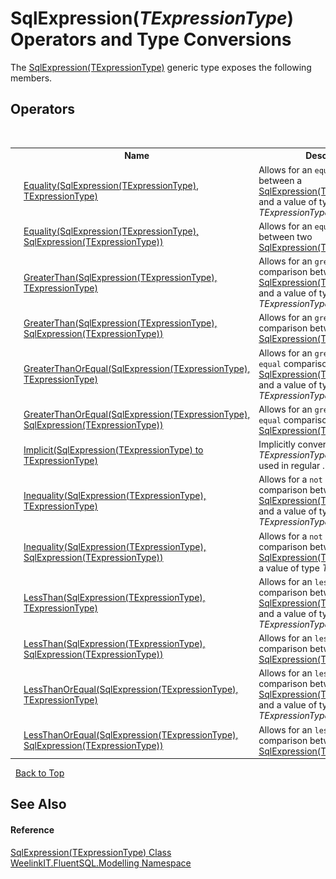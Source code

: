 # SqlExpression(*TExpressionType*) Operators and Type Conversions
 

The <a href="6d3bd1b1-9588-4b2a-b617-fde5eea88b0a">SqlExpression(TExpressionType)</a> generic type exposes the following members.


## Operators
&nbsp;<table><tr><th></th><th>Name</th><th>Description</th></tr><tr><td>![Public operator](media/puboperator.gif "Public operator")![Static member](media/static.gif "Static member")</td><td><a href="3af6750e-2d31-ccdc-5d07-b393f1f61ab1">Equality(SqlExpression(TExpressionType), TExpressionType)</a></td><td>
Allows for an `equals` comparison between a <a href="6d3bd1b1-9588-4b2a-b617-fde5eea88b0a">SqlExpression(TExpressionType)</a> and a value of type *TExpressionType*.</td></tr><tr><td>![Public operator](media/puboperator.gif "Public operator")![Static member](media/static.gif "Static member")</td><td><a href="727f034c-ebdd-4b48-7b84-3dccb4c75ca8">Equality(SqlExpression(TExpressionType), SqlExpression(TExpressionType))</a></td><td>
Allows for an `equals` comparison between two <a href="6d3bd1b1-9588-4b2a-b617-fde5eea88b0a">SqlExpression(TExpressionType)</a>s.</td></tr><tr><td>![Public operator](media/puboperator.gif "Public operator")![Static member](media/static.gif "Static member")</td><td><a href="09078c42-46fe-9085-2fa9-4d5379fc63cf">GreaterThan(SqlExpression(TExpressionType), TExpressionType)</a></td><td>
Allows for an `greater than` comparison between a <a href="6d3bd1b1-9588-4b2a-b617-fde5eea88b0a">SqlExpression(TExpressionType)</a> and a value of type *TExpressionType*.</td></tr><tr><td>![Public operator](media/puboperator.gif "Public operator")![Static member](media/static.gif "Static member")</td><td><a href="6f29d015-5da9-7e26-48f3-963781b6fedb">GreaterThan(SqlExpression(TExpressionType), SqlExpression(TExpressionType))</a></td><td>
Allows for an `greater than` comparison between two <a href="6d3bd1b1-9588-4b2a-b617-fde5eea88b0a">SqlExpression(TExpressionType)</a>s.</td></tr><tr><td>![Public operator](media/puboperator.gif "Public operator")![Static member](media/static.gif "Static member")</td><td><a href="19354ac2-465c-22d2-6104-16c018a348c0">GreaterThanOrEqual(SqlExpression(TExpressionType), TExpressionType)</a></td><td>
Allows for an `greater than or equal` comparison between a <a href="6d3bd1b1-9588-4b2a-b617-fde5eea88b0a">SqlExpression(TExpressionType)</a> and a value of type *TExpressionType*.</td></tr><tr><td>![Public operator](media/puboperator.gif "Public operator")![Static member](media/static.gif "Static member")</td><td><a href="d6fc73d2-dc1a-2567-fca2-57a9f9745dc8">GreaterThanOrEqual(SqlExpression(TExpressionType), SqlExpression(TExpressionType))</a></td><td>
Allows for an `greater than or equal` comparison between two <a href="6d3bd1b1-9588-4b2a-b617-fde5eea88b0a">SqlExpression(TExpressionType)</a>s.</td></tr><tr><td>![Public operator](media/puboperator.gif "Public operator")![Static member](media/static.gif "Static member")![Code example](media/CodeExample.png "Code example")</td><td><a href="983ddf40-6c9d-5381-7754-b3deb12c85be">Implicit(SqlExpression(TExpressionType) to TExpressionType)</a></td><td>
Implicitly convert *expression* to *TExpressionType*, so that it can be used in regular .NET constructs</td></tr><tr><td>![Public operator](media/puboperator.gif "Public operator")![Static member](media/static.gif "Static member")</td><td><a href="0b988fb1-45c0-14f2-eb83-11a5ab8bef29">Inequality(SqlExpression(TExpressionType), TExpressionType)</a></td><td>
Allows for a `not equals` comparison between a <a href="6d3bd1b1-9588-4b2a-b617-fde5eea88b0a">SqlExpression(TExpressionType)</a> and a value of type *TExpressionType*.</td></tr><tr><td>![Public operator](media/puboperator.gif "Public operator")![Static member](media/static.gif "Static member")</td><td><a href="4858bba9-3d12-d3a6-253c-6b4477086b24">Inequality(SqlExpression(TExpressionType), SqlExpression(TExpressionType))</a></td><td>
Allows for a `not equals` comparison between two <a href="6d3bd1b1-9588-4b2a-b617-fde5eea88b0a">SqlExpression(TExpressionType)</a>s. a value of type *TExpressionType*.</td></tr><tr><td>![Public operator](media/puboperator.gif "Public operator")![Static member](media/static.gif "Static member")</td><td><a href="1927bdb5-a6fa-efb7-67cb-72611f8ff5f5">LessThan(SqlExpression(TExpressionType), TExpressionType)</a></td><td>
Allows for an `less than` comparison between a <a href="6d3bd1b1-9588-4b2a-b617-fde5eea88b0a">SqlExpression(TExpressionType)</a> and a value of type *TExpressionType*.</td></tr><tr><td>![Public operator](media/puboperator.gif "Public operator")![Static member](media/static.gif "Static member")</td><td><a href="11e715f1-80ec-f239-a35f-c174eaddd015">LessThan(SqlExpression(TExpressionType), SqlExpression(TExpressionType))</a></td><td>
Allows for an `less than` comparison between two <a href="6d3bd1b1-9588-4b2a-b617-fde5eea88b0a">SqlExpression(TExpressionType)</a>s.</td></tr><tr><td>![Public operator](media/puboperator.gif "Public operator")![Static member](media/static.gif "Static member")</td><td><a href="a3ec5397-4ac3-a965-c0da-2936075c2097">LessThanOrEqual(SqlExpression(TExpressionType), TExpressionType)</a></td><td>
Allows for an `less than or equal` comparison between a <a href="6d3bd1b1-9588-4b2a-b617-fde5eea88b0a">SqlExpression(TExpressionType)</a> and a value of type *TExpressionType*.</td></tr><tr><td>![Public operator](media/puboperator.gif "Public operator")![Static member](media/static.gif "Static member")</td><td><a href="9fcc5072-3b36-a668-1126-efb880e0e789">LessThanOrEqual(SqlExpression(TExpressionType), SqlExpression(TExpressionType))</a></td><td>
Allows for an `less than or equal` comparison between two <a href="6d3bd1b1-9588-4b2a-b617-fde5eea88b0a">SqlExpression(TExpressionType)</a>s.</td></tr></table>&nbsp;
<a href="#sqlexpression(*texpressiontype*)-operators-and-type-conversions">Back to Top</a>

## See Also


#### Reference
<a href="6d3bd1b1-9588-4b2a-b617-fde5eea88b0a">SqlExpression(TExpressionType) Class</a><br /><a href="55cb0562-6be1-fe5d-1cc3-61ccba17ba4f">WeelinkIT.FluentSQL.Modelling Namespace</a><br />